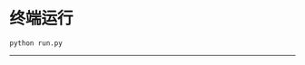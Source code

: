 # 终端运行

```shell
python run.py
```
*******************************************************************************************************************